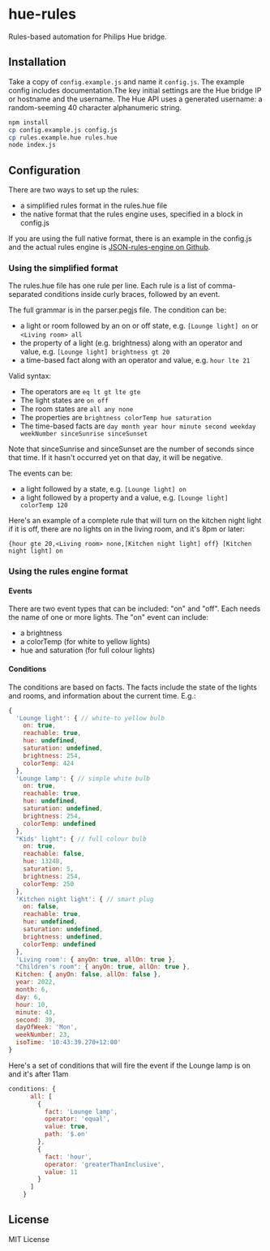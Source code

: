 # hue-rules

Rules-based automation for Philips Hue bridge.

## Installation

Take a copy of `config.example.js` and name it `config.js`. The example config includes documentation.The key initial settings are the Hue bridge IP or hostname and the username. The Hue API uses a generated username: a random-seeming 40 character alphanumeric string.

```sh
npm install
cp config.example.js config.js
cp rules.example.hue rules.hue
node index.js
```

## Configuration

There are two ways to set up the rules:

* a simplified rules format in the rules.hue file
* the native format that the rules engine uses, specified in a block in config.js

If you are using the full native format, there is an example in the config.js and the actual rules engine is [JSON-rules-engine on Github](https://github.com/cachecontrol/json-rules-engine).

### Using the simplified format

The rules.hue file has one rule per line. Each rule is a list of comma-separated conditions inside curly braces, followed by an event.

The full grammar is in the parser.pegjs file. The condition can be:

* a light or room followed by an on or off state, e.g. `[Lounge light] on` or `<Living room> all`
* the property of a light (e.g. brightness) along with an operator and value, e.g. `[Lounge light] brightness gt 20`
* a time-based fact along with an operator and value, e.g. `hour lte 21`

Valid syntax:
* The operators are `eq lt gt lte gte`
* The light states are `on off`
* The room states are `all any none`
* The properties are `brightness colorTemp hue saturation`
* The time-based facts are `day month year hour minute second weekday weekNumber sinceSunrise sinceSunset`

Note that sinceSunrise and sinceSunset are the number of seconds since that time. If it hasn't occurred yet on that day, it will be negative.

The events can be:

* a light followed by a state, e.g. `[Lounge light] on`
* a light followed by a property and a value, e.g. `[Lounge light] colorTemp 120`

Here's an example of a complete rule that will turn on the kitchen night light if it is off, there are no lights on in the living room, and it's 8pm or later:

`{hour gte 20,<Living room> none,[Kitchen night light] off} [Kitchen night light] on`

### Using the rules engine format

#### Events

There are two event types that can be included: "on" and "off". Each needs the name of one or more lights.
The "on" event can include:

* a brightness
* a colorTemp (for white to yellow lights)
* hue and saturation (for full colour lights)

#### Conditions

The conditions are based on facts. The facts include the state of the lights and rooms, and information about the current time. E.g.:

```javascript
{
  'Lounge light': { // white-to yellow bulb
    on: true,
    reachable: true,
    hue: undefined,
    saturation: undefined,
    brightness: 254,
    colorTemp: 424
  },
  'Lounge lamp': { // simple white bulb
    on: true,
    reachable: true,
    hue: undefined,
    saturation: undefined,
    brightness: 254,
    colorTemp: undefined
  },
  "Kids' light": { // full colour bulb
    on: true,
    reachable: false,
    hue: 13248,
    saturation: 5,
    brightness: 254,
    colorTemp: 250
  },
  'Kitchen night light': { // smart plug
    on: false,
    reachable: true,
    hue: undefined,
    saturation: undefined,
    brightness: undefined,
    colorTemp: undefined
  },
  'Living room': { anyOn: true, allOn: true },
  "Children's room": { anyOn: true, allOn: true },
  Kitchen: { anyOn: false, allOn: false },
  year: 2022,
  month: 6,
  day: 6,
  hour: 10,
  minute: 43,
  second: 39,
  dayOfWeek: 'Mon',
  weekNumber: 23,
  isoTime: '10:43:39.270+12:00'
}
```

Here's a set of conditions that will fire the event if the Lounge lamp is on and it's after 11am

```javascript
conditions: {
      all: [
        {
          fact: 'Lounge lamp',
          operator: 'equal',
          value: true,
          path: '$.on'
        },
        {
          fact: 'hour',
          operator: 'greaterThanInclusive',
          value: 11
        }
      ]
    }
```

## License

MIT License

